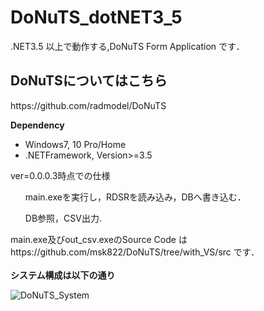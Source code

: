 # DoNuTS_dotNET3_5
.NET3.5 以上で動作する,DoNuTS Form Application です．

<dev>
 <h2>DoNuTSについてはこちら
  </h2>
  <p>https://github.com/radmodel/DoNuTS</p>
</dev>



<dev>
<b>
Dependency
</b>
<ul>
<li>
Windows7, 10 Pro/Home
</li>
<li>
.NETFramework, Version>=3.5
</li>
</ul>
</dev>
<dev>
ver=0.0.0.3時点での仕様
<ul>
main.exeを実行し，RDSRを読み込み，DBへ書き込む．
</ul>
<ul>
DB参照，CSV出力.
</ul>
main.exe及びout_csv.exeのSource Code は　https://github.com/msk822/DoNuTS/tree/with_VS/src
です．
</dev>
<br>
<br>
<dev>
<b>システム構成は以下の通り</b>

![DoNuTS_System](https://user-images.githubusercontent.com/61895986/127736671-c3f93c6a-604d-4ac4-8c55-688f78bd6d7c.jpg)
</dev>
